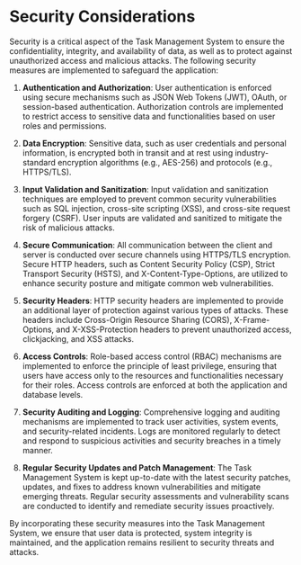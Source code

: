 # Security Considerations

Security is a critical aspect of the Task Management System to ensure the confidentiality, integrity, and availability of data, as well as to protect against unauthorized access and malicious attacks. The following security measures are implemented to safeguard the application:

1. **Authentication and Authorization**: User authentication is enforced using secure mechanisms such as JSON Web Tokens (JWT), OAuth, or session-based authentication. Authorization controls are implemented to restrict access to sensitive data and functionalities based on user roles and permissions.

2. **Data Encryption**: Sensitive data, such as user credentials and personal information, is encrypted both in transit and at rest using industry-standard encryption algorithms (e.g., AES-256) and protocols (e.g., HTTPS/TLS).

3. **Input Validation and Sanitization**: Input validation and sanitization techniques are employed to prevent common security vulnerabilities such as SQL injection, cross-site scripting (XSS), and cross-site request forgery (CSRF). User inputs are validated and sanitized to mitigate the risk of malicious attacks.

4. **Secure Communication**: All communication between the client and server is conducted over secure channels using HTTPS/TLS encryption. Secure HTTP headers, such as Content Security Policy (CSP), Strict Transport Security (HSTS), and X-Content-Type-Options, are utilized to enhance security posture and mitigate common web vulnerabilities.

5. **Security Headers**: HTTP security headers are implemented to provide an additional layer of protection against various types of attacks. These headers include Cross-Origin Resource Sharing (CORS), X-Frame-Options, and X-XSS-Protection headers to prevent unauthorized access, clickjacking, and XSS attacks.

6. **Access Controls**: Role-based access control (RBAC) mechanisms are implemented to enforce the principle of least privilege, ensuring that users have access only to the resources and functionalities necessary for their roles. Access controls are enforced at both the application and database levels.

7. **Security Auditing and Logging**: Comprehensive logging and auditing mechanisms are implemented to track user activities, system events, and security-related incidents. Logs are monitored regularly to detect and respond to suspicious activities and security breaches in a timely manner.

8. **Regular Security Updates and Patch Management**: The Task Management System is kept up-to-date with the latest security patches, updates, and fixes to address known vulnerabilities and mitigate emerging threats. Regular security assessments and vulnerability scans are conducted to identify and remediate security issues proactively.

By incorporating these security measures into the Task Management System, we ensure that user data is protected, system integrity is maintained, and the application remains resilient to security threats and attacks.
